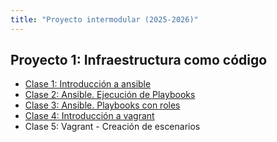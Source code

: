 ```yaml
---
title: "Proyecto intermodular (2025-2026)"
---
```


## Proyecto 1: Infraestructura como código

* [Clase 1: Introducción a ansible](2526/u1/clase1.html)
* [Clase 2: Ansible. Ejecución de Playbooks](2526/u1/clase2.html)
* [Clase 3: Ansible. Playbooks con roles](2526/u1/clase3.html)
* [Clase 4: Introducción a vagrant](2526/u1/clase4.html)
* Clase 5: Vagrant - Creación de escenarios

<!--


* Introducción al uso de vagrant + libvirt + QEMU/KVM. Creación de una máquina virtual,
* Configuración de redes en KVM y en Vagrant
* Vagrant - Creación de escenarios.
* Introducción al almacenamiento. ISCSI.
* Creación y configuración de un servidor LAMP (Parte 1)
* Creación y configuración de un servidor LAMP (Parte 2)
* Creación y configuración de un servidor LAMP (Parte 3)

## Proyecto 2: Escenario en OpenStack

* Escenario OpenStack (Parte 1)
* Escenario OpenStack (Parte 2)
* Vistas en el servidor DNS bind9. Instalación inicial
* Servidor DNS en el escenario de OpenStack (Parte 1)
* Servidor DNS en el escenario OpenStack (Parte 2)
* Servidor Web y base de datos en el escenario OpenStack
* Servidor de correos en el escenario OpenStack (Parte 1)
* Servidor de correos en el escenario OpenStack (Parte 2)

## Proyecto 3: Proyecto final

-->